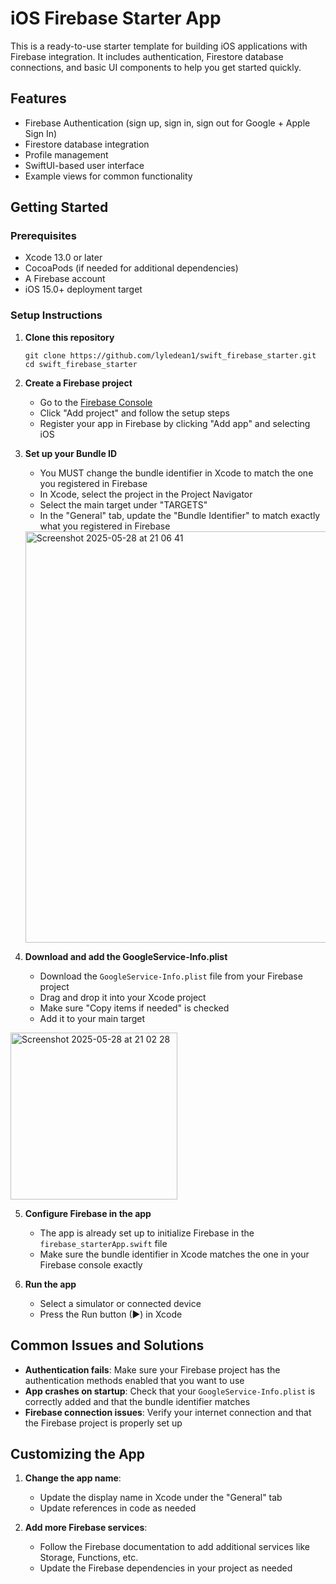 # iOS Firebase Starter App

This is a ready-to-use starter template for building iOS applications with Firebase integration. It includes authentication, Firestore database connections, and basic UI components to help you get started quickly.

## Features

- Firebase Authentication (sign up, sign in, sign out for Google + Apple Sign In)
- Firestore database integration
- Profile management
- SwiftUI-based user interface
- Example views for common functionality

## Getting Started

### Prerequisites

- Xcode 13.0 or later
- CocoaPods (if needed for additional dependencies)
- A Firebase account
- iOS 15.0+ deployment target

### Setup Instructions

1. **Clone this repository**
   ```
   git clone https://github.com/lyledean1/swift_firebase_starter.git
   cd swift_firebase_starter
   ```

2. **Create a Firebase project**
   - Go to the [Firebase Console](https://console.firebase.google.com/)
   - Click "Add project" and follow the setup steps
   - Register your app in Firebase by clicking "Add app" and selecting iOS
   
3. **Set up your Bundle ID**
   - You MUST change the bundle identifier in Xcode to match the one you registered in Firebase
   - In Xcode, select the project in the Project Navigator
   - Select the main target under "TARGETS"
   - In the "General" tab, update the "Bundle Identifier" to match exactly what you registered in Firebase
   <img width="658" alt="Screenshot 2025-05-28 at 21 06 41" src="https://github.com/user-attachments/assets/45d9d30e-4ac0-48b2-b8ed-d9609c951ee7" />


4. **Download and add the GoogleService-Info.plist**
   - Download the `GoogleService-Info.plist` file from your Firebase project
   - Drag and drop it into your Xcode project
   - Make sure "Copy items if needed" is checked
   - Add it to your main target
<img width="267" alt="Screenshot 2025-05-28 at 21 02 28" src="https://github.com/user-attachments/assets/10f1d769-653b-40d5-9f24-16eb8491a615" />


5. **Configure Firebase in the app**
   - The app is already set up to initialize Firebase in the `firebase_starterApp.swift` file
   - Make sure the bundle identifier in Xcode matches the one in your Firebase console exactly

6. **Run the app**
   - Select a simulator or connected device
   - Press the Run button (▶) in Xcode

## Common Issues and Solutions

- **Authentication fails**: Make sure your Firebase project has the authentication methods enabled that you want to use
- **App crashes on startup**: Check that your `GoogleService-Info.plist` is correctly added and that the bundle identifier matches
- **Firebase connection issues**: Verify your internet connection and that the Firebase project is properly set up

## Customizing the App

1. **Change the app name**:
   - Update the display name in Xcode under the "General" tab
   - Update references in code as needed

2. **Add more Firebase services**:
   - Follow the Firebase documentation to add additional services like Storage, Functions, etc.
   - Update the Firebase dependencies in your project as needed

